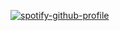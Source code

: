 [![spotify-github-profile](https://spotify-github-profile.vercel.app/api/view?uid=113472525&cover_image=true&theme=default&bar_color=ffffff&bar_color_cover=true)](https://spotify-github-profile.vercel.app/api/view?uid=113472525&redirect=true)
